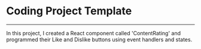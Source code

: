 # Coding Project Template
---

In this project, I created a React component called 'ContentRating' and programmed their Like and Dislike buttons using event handlers and states.
